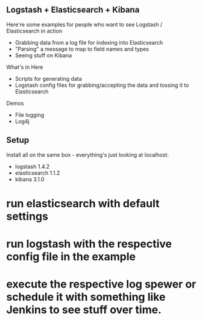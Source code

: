## Logstash + Elasticsearch + Kibana

Here're some examples for people who want to see Logstash / Elasticsearch in action
* Grabbing data from a log file for indexing into Elasticsearch 
* "Parsing" a message to map to field names and types
* Seeing stuff on Kibana

What's in Here
* Scripts for generating data
* Logstash config files for grabbing/accepting the data and tossing it to Elasticsearch

Demos
* File logging
* Log4j

## Setup

Install all on the same box - everything's just looking at localhost:
* logstash 1.4.2
* elasticsearch 1.1.2
* kibana 3.1.0

# run elasticsearch with default settings
# run logstash with the respective config file in the example
# execute the respective log spewer or schedule it with something like Jenkins to see stuff over time.
